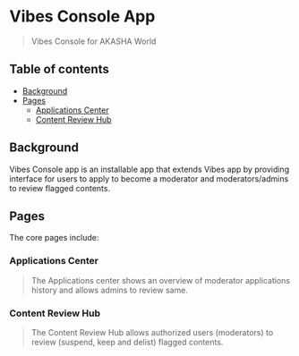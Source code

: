 # Vibes Console App

> Vibes Console for AKASHA World

## Table of contents

- [Background](#background)
- [Pages](#pages)
  - [Applications Center](#applications-center)
  - [Content Review Hub](#content-review-hub)

## Background

Vibes Console app is an installable app that extends Vibes app by providing interface for users to apply to become a moderator and moderators/admins to review flagged contents.

## Pages

The core pages include:

### Applications Center
> The Applications center shows an overview of moderator applications history and allows admins to review same.

### Content Review Hub
> The Content Review Hub allows authorized users (moderators) to review (suspend, keep and delist) flagged contents.
